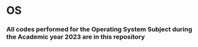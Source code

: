 # OS
 ### All codes performed for the Operating System Subject during the Academic year 2023 are in this repository

